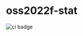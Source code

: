 # oss2022f-stat

![ci badge](https://github.com/joonparkhere/oss2022f-stat/actions/workflows/node.js.yml/badge.svg)
